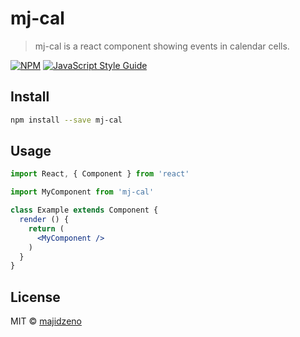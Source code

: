 # mj-cal

> mj-cal is a react component showing events in calendar cells.

[![NPM](https://img.shields.io/npm/v/mj-cal.svg)](https://www.npmjs.com/package/mj-cal) [![JavaScript Style Guide](https://img.shields.io/badge/code_style-standard-brightgreen.svg)](https://standardjs.com)

## Install

```bash
npm install --save mj-cal
```

## Usage

```jsx
import React, { Component } from 'react'

import MyComponent from 'mj-cal'

class Example extends Component {
  render () {
    return (
      <MyComponent />
    )
  }
}
```

## License

MIT © [majidzeno](https://github.com/majidzeno)
